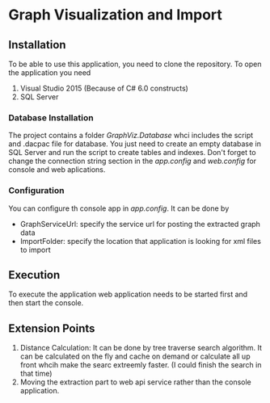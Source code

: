 # Graph Visualization and Import

## Installation
To be able to use this application, you need to clone the repository. To open the application you need

1. Visual Studio 2015 (Because of C# 6.0 constructs)
2. SQL Server


### Database Installation
The project contains a folder *GraphViz.Database* whci includes the script and .dacpac file for database. 
You just need to create an empty database in SQL Server and run the script to create tables and indexes. Don't forget to change the connection string section in the *app.config* and *web.config* for console and web aplications.

### Configuration
You can configure th console app in *app.config*. It can be done by

* GraphServiceUrl: specify the service url for posting the extracted graph data
* ImportFolder: specify the location that application is looking for xml files to import 

## Execution
To execute the application web application needs to be started first and then start the console.

## Extension Points

1. Distance Calculation: It can be done by tree traverse search algorithm. It can be calculated on the fly and cache on demand or calculate all up front whcih make the searc extreemly faster. (I could finish the search in that time)
2. Moving the extraction part to web api service rather than the console application.



